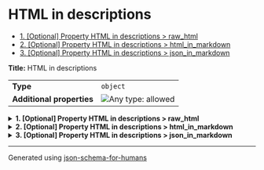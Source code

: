 # HTML in descriptions

- [1. [Optional] Property HTML in descriptions > raw_html](#raw_html)
- [2. [Optional] Property HTML in descriptions > html_in_markdown](#html_in_markdown)
- [3. [Optional] Property HTML in descriptions > json_in_markdown](#json_in_markdown)

**Title:** HTML in descriptions

|                           |                                                                             |
| ------------------------- | --------------------------------------------------------------------------- |
| **Type**                  | `object`                                                                    |
| **Additional properties** | ![Any type: allowed](https://img.shields.io/badge/Any%20type-allowed-green) |

<details>
<summary>
<strong> <a name="raw_html"></a>1. [Optional] Property HTML in descriptions > raw_html</strong>  

</summary>
<blockquote>

**Title:** Some raw HTML

|          |          |
| -------- | -------- |
| **Type** | `string` |

**Description:** <br/><br/><br/><br/><a href="https://example.com">A link to example.com</a>

</blockquote>
</details>

<details>
<summary>
<strong> <a name="html_in_markdown"></a>2. [Optional] Property HTML in descriptions > html_in_markdown</strong>  

</summary>
<blockquote>

**Title:** Some HTML in Markdown

|          |          |
| -------- | -------- |
| **Type** | `string` |

**Description:** Here is some HTML:
```html
<br/><br/><br/><br/><a href="https://example.com">A link to example.com</a>
```

</blockquote>
</details>

<details>
<summary>
<strong> <a name="json_in_markdown"></a>3. [Optional] Property HTML in descriptions > json_in_markdown</strong>  

</summary>
<blockquote>

**Title:** Some JSON in Markdown

|          |          |
| -------- | -------- |
| **Type** | `string` |

**Description:** Here is some JSON:
```json
{
  "property": "value"
}
```

</blockquote>
</details>

----------------------------------------------------------------------------------------------------------------------------
Generated using [json-schema-for-humans](https://github.com/coveooss/json-schema-for-humans)